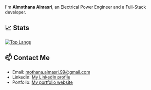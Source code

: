 I'm **Almothana Almasri**, an Electrical Power Engineer and a Full-Stack developer.

## 📈 Stats

[![Top Langs](https://github-readme-stats.vercel.app/api/top-langs/?username=almothana-almasri&layout=compact&theme=radical)](https://github.com/almothana-almasri)

## 📫 Contact Me

- Email: mothana.almasri.99@gmail.com
- LinkedIn: [My LinkedIn profile](https://www.linkedin.com/in/al-mothana-al-masri-165249a5/)
- Portfolio: [My portfolio website](https://almothanna.vercel.app/)
